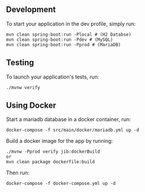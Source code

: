 ## Development

To start your application in the dev profile, simply run:

    mvn clean spring-boot:run -Plocal # (H2 Databse)
    mvn clean spring-boot:run -Pdev # (MySQL)
    mvn clean spring-boot:run -Pprod # (MariaDB)

## Testing

To launch your application's tests, run:

    ./mvnw verify

## Using Docker

Start a mariadb database in a docker container, run:

    docker-compose -f src/main/docker/mariadb.yml up -d

Build a docker image for the app by running:

    ./mvnw -Pprod verify jib:dockerBuild
    or
    mvn clean package dockerfile:build

Then run:

    docker-compose -f docker-compose.yml up -d
